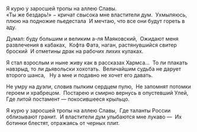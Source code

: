 Я курю у заросшей тропы на аллею Славы.  
«Ты же бездарь!» − кричат свысока мне властители дум.  
Ухмыляюсь, плюю на подножие пьедестала  
И мечтаю, что все они будут гореть в аду.

Думал: буду большим и великим а-ля Маяковский,  
Ожидают меня развлечения в кабаках,  
Кофта Фата, наган, растянувшийся свитер броский  
И отметины драк на рабочих лихих кулаках.

Я стал взрослым и ныне живу как в рассказах Хармса...  
То ли плакать навзрыд, то ли дьявольски хохотать.  
Величайшим судьба не дарует второго шанса,   
Ну а мне и подавно не хочет его давать.

Не умру на дуэли, словив пылким сердцем пулю,  
Не запомнят потомки героем и храбрецом.  
Постарею и смирно вернусь в опустевший Улей,  
Где литой постамент — покосившееся крыльцо.

Я курю у заросшей тропы на аллею Славы,  
Где таланты России облизывают гранит.  
И властители дум улыбаются мне лукаво —  
Их ботинки блестят, отражаясь от черных плит.